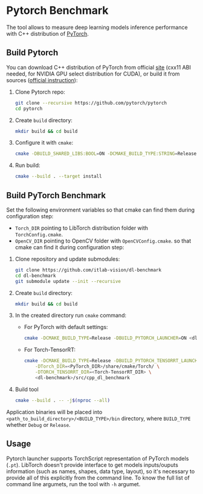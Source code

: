 # Pytorch Benchmark

The tool allows to measure deep learning models inference performance with C++ distribution of [PyTorch][pytorch].

## Build Pytorch

You can download C++ distribution of PyTorch from official [site][pytorch]
(cxx11 ABI needed, for NVIDIA GPU select distribution for CUDA),
or build it from sources ([official instruction][build-instruction]):

1. Clone Pytorch repo:

    ```bash
    git clone --recursive https://github.com/pytorch/pytorch
    cd pytorch
    ```

1. Create `build` directory:

    ```bash
    mkdir build && cd build
    ```

1. Configure it with `cmake`:

    ```bash
    cmake -DBUILD_SHARED_LIBS:BOOL=ON -DCMAKE_BUILD_TYPE:STRING=Release -DPYTHON_EXECUTABLE:PATH=`which python3` -DCMAKE_INSTALL_PREFIX:PATH=../pytorch-install ../pytorch
    ```

1. Run build:

    ```bash
    cmake --build . --target install
    ```

## Build PyTorch Benchmark

Set the following environment variables so that cmake can find them during configuration step:
* `Torch_DIR` pointing to LibTorch distribution folder with `TorchConfig.cmake`.
* `OpenCV_DIR` pointing to OpenCV folder with `OpenCVConfig.cmake`.
so that cmake can find it during configuration step:

1. Clone repository and update submodules:

    ```bash
    git clone https://github.com/itlab-vision/dl-benchmark
    cd dl-benchmark
    git submodule update --init --recursive
    ```

1. Create `build` directory:

    ```bash
    mkdir build && cd build
    ```

1. In the created directory run `cmake` command:

    - For PyTorch with default settings:

        ```bash
        cmake -DCMAKE_BUILD_TYPE=Release -DBUILD_PYTORCH_LAUNCHER=ON <dl-benchmark>/src/cpp_dl_benchmark
        ```
    - For Torch-TensorRT:

        ```bash
        cmake -DCMAKE_BUILD_TYPE=Release -DBUILD_PYTORCH_TENSORRT_LAUNCHER=ON \
            -DTorch_DIR=<PyTorch_DIR>/share/cmake/Torch/ \
            -DTORCH_TENSORRT_DIR=<Torch-TensorRT_DIR> \
            <dl-benchmark>/src/cpp_dl_benchmark
        ```

1. Build tool

    ```bash
    cmake --build . -- -j$(nproc --all)
    ```

Application binaries will be placed into `<path_to_build_directory>/<BUILD_TYPE>/bin` directory, where `BUILD_TYPE` whether `Debug` or `Release`.

## Usage

Pytorch launcher supports TorchScript representation of PyTorch models (`.pt`). LibTorch doesn't provide interface to get models inputs/ouputs information (such as names, shapes, data type, layout), so it's necessary to provide all of this explicitly from the command line. To know the full list of command line argumets, run the tool with `-h` argumet.

<!-- LINKS -->
[pytorch]: https://pytorch.org/
[build-instruction]: https://github.com/pytorch/pytorch/blob/main/docs/libtorch.rst
